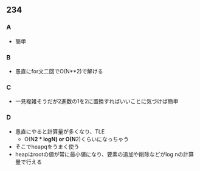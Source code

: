 ## 234
### A
- 簡単
### B
- 愚直にfor文二回でO(N**2)で解ける
### C
- 一見複雑そうだが2進数の1を2に置換すればいいことに気づけば簡単
### D
- 愚直にやると計算量が多くなり、TLE
  - O(N**2 * logN) or O(N**2)くらいになっちゃう
- そこでheapqをうまく使う
- heapはrootの値が常に最小値になり、要素の追加や削除などがlog nの計算量で行える
